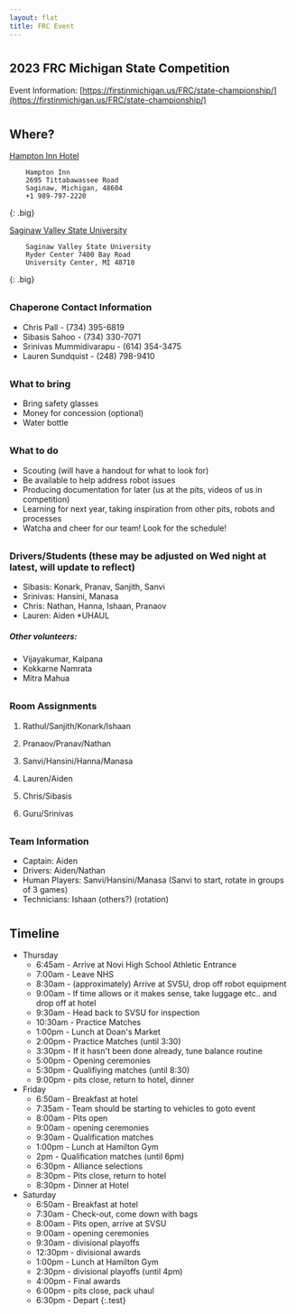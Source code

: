 ```yaml
---
layout: flat
title: FRC Event
---
```

<style>
    .big code {
        font-size: 14px;
    }
    .important {
        color: red;
    }
    h1:first {
        padding-top: 0em;
    }
    h2,h3 {
        padding-top: 0.5em;
    }
    body > ul.test > li {
    float: left;
    }
    h2 {
        clear: left;
    }
    .test {
        clear: both;
    }
    .test+h3 {
        clear: both;
    }
</style>
## 2023 FRC Michigan State Competition

Event Information: [https://firstinmichigan.us/FRC/state-championship/](https://firstinmichigan.us/FRC/state-championship/)

## Where?
[Hampton Inn Hotel](https://goo.gl/maps/9mCnvK3RXqZGWQfE7)
```
    Hampton Inn
    2695 Tittabawassee Road
    Saginaw, Michigan, 48604
    +1 989-797-2220
```
{: .big}

[Saginaw Valley State University](https://goo.gl/maps/7AgozLSptwfoVZq39)
```
    Saginaw Valley State University
    Ryder Center 7400 Bay Road
    University Center, MI 48710
```
{: .big}

### Chaperone Contact Information
* Chris Pall - (734) 395-6819
* Sibasis Sahoo - (734) 330-7071
* Srinivas Mummidivarapu - (614) 354-3475
* Lauren Sundquist - (248) 798-9410

### What to bring
* Bring safety glasses
* Money for concession (optional)
* Water bottle

### What to do
* Scouting (will have a handout for what to look for)
* Be available to help address robot issues
* Producing documentation for later (us at the pits, videos of us in competition)
* Learning for next year, taking inspiration from other pits, robots and processes
* Watcha and cheer for our team! Look for the schedule!

### Drivers/Students (these may be adjusted on Wed night at latest, will update to reflect)
* Sibasis: Konark, Pranav, Sanjith, Sanvi 
* Srinivas: Hansini, Manasa
* Chris: Nathan, Hanna, Ishaan, Pranaov
* Lauren: Aiden *UHAUL

##### Other volunteers:
* Vijayakumar, Kalpana
* Kokkarne Namrata
* Mitra Mahua

### Room Assignments
1. Rathul/Sanjith/Konark/Ishaan
2. Pranaov/Pranav/Nathan
3. Sanvi/Hansini/Hanna/Manasa

4. Lauren/Aiden
5. Chris/Sibasis
6. Guru/Srinivas

### Team Information
* Captain: Aiden
* Drivers: Aiden/Nathan
* Human Players: Sanvi/Hansini/Manasa (Sanvi to start, rotate in groups of 3 games)
* Technicians: Ishaan (others?) (rotation)

## Timeline
* Thursday
    * 6:45am - Arrive at Novi High School Athletic Entrance 
    * 7:00am - Leave NHS
    * 8:30am - (approximately) Arrive at SVSU, drop off robot equipment
    * 9:00am - If time allows or it makes sense, take luggage etc.. and drop off at hotel
    * 9:30am - Head back to SVSU for inspection
    * 10:30am - Practice Matches
    * 1:00pm - Lunch at Doan's Market 
    * 2:00pm - Practice Matches (until 3:30)
    * 3:30pm - If it hasn't been done already, tune balance routine
    * 5:00pm - Opening ceremonies
    * 5:30pm - Qualifiying matches (until 8:30)
    * 9:00pm - pits close, return to hotel, dinner
* Friday
    * 6:50am - Breakfast at hotel
    * 7:35am - Team should be starting to vehicles to goto event
    * 8:00am - Pits open
    * 9:00am - opening ceremonies
    * 9:30am - Qualification matches
    * 1:00pm - Lunch at Hamilton Gym
    * 2pm    - Qualification matches (until 6pm)
    * 6:30pm - Alliance selections
    * 8:30pm - Pits close, return to hotel
    * 8:30pm - Dinner at Hotel
* Saturday 
    * 6:50am - Breakfast at hotel   
    * 7:30am - Check-out, come down with bags
    * 8:00am - Pits open, arrive at SVSU
    * 9:00am - opening ceremonies
    * 9:30am - divisional playoffs
    * 12:30pm - divisional awards
    * 1:00pm - Lunch at Hamilton Gym
    * 2:30pm - divisional playoffs (until 4pm)
    * 4:00pm - Final awards
    * 6:00pm - pits close, pack uhaul
    * 6:30pm - Depart
{:.test}

